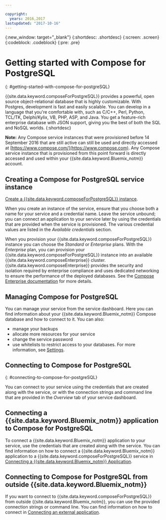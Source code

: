 ```yaml
---

copyright:
  years: 2016,2017
lastupdated: "2017-10-16"
---
```


{:new_window: target="_blank"}
{:shortdesc: .shortdesc}
{:screen: .screen}
{:codeblock: .codeblock}
{:pre: .pre}

# Getting started with Compose for PostgreSQL
{: #getting-started-with-compose-for-postgreSQL}

{{site.data.keyword.composeForPostgreSQL}} provides a powerful, open source object-relational database that is highly customizable. With Postgres, development is fast and easily scalable. You can develop in a language that you're comfortable with, such as C/C++, Perl, Python, TCL/TK, Delphi/Kylix, VB, PHP, ASP, and Java. You get a feature-rich enterprise database with JSON support, giving you the best of both the SQL and NoSQL worlds.
{:shortdesc}

**Note:** Any Compose service instances that were provisioned before 14 September 2016 that are still active can still be used and directly accessed at [https://www.compose.com/](https://www.compose.com). Any Compose service instance that is provisioned from this point forward is directly accessed and used within your {{site.data.keyword.Bluemix_notm}} account.

## Creating a Compose for PostgreSQL service instance

[Create a {{site.data.keyword.composeForPostgreSQL}} instance](https://console.ng.bluemix.net/catalog/services/compose-for-postgresql/).

When you create an instance of the service, ensure that you choose both a name for your service and a credential name. Leave the service unbound; you can connect an application to your service later by using the credentials that are provided when the service is provisioned. The various credential values are listed in the *Available credentials* section.

When you provision your {{site.data.keyword.composeForPostgreSQL}} instance you can choose the *Standard* or *Enterprise* plans. With the *Enterprise* plan, you can provision your {{site.data.keyword.composeForPostgreSQL}} instance into an available {{site.data.keyword.composeEnterprise}} cluster. {{site.data.keyword.composeEnterprise}} provides the security and isolation required by enterprise compliance and uses dedicated networking to ensure the performance of the deployed databases. See the [Compose Enterprise documentation](../ComposeEnterprise/index.html) for more details.

## Managing Compose for PostgreSQL

You can manage your service from the service dashboard. Here you can find information about your {{site.data.keyword.Bluemix_notm}} Compose database and how to connect to it. You can also:
- manage your backups
- allocate more resources for your service
- change the service password
- use whitelists to restrict access to your databases. 
For more information, see [Settings](./dashboard-settings.html).

## Connecting to Compose for PostgreSQL
{: #connecting-to-compose-for-postgreSQL}

You can connect to your service using the credentials that are created along with the service, or with the connection strings and command line that are provided in the *Overview* tab of your service dashboard.

## Connecting a {{site.data.keyword.Bluemix_notm}} application to Compose for PostgreSQL

To connect a {{site.data.keyword.Bluemix_notm}} application to your service, use the credentials that are created along with the service. You can find information on how to connect a {{site.data.keyword.Bluemix_notm}} application to a {{site.data.keyword.composeForPostgreSQL}} service in [Connecting a {{site.data.keyword.Bluemix_notm}} Application](./connecting-bluemix-app.html).

## Connecting to Compose for PostgreSQL from outside {{site.data.keyword.Bluemix_notm}}

If you want to connect to {{site.data.keyword.composeForPostgreSQL}} from outside {{site.data.keyword.Bluemix_notm}}, you can use the provided connection strings or command line. You can find information on how to connect in [Connecting an external application](./connecting-external.html).
